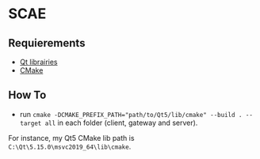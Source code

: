 # SCAE

## Requierements

- [Qt librairies](https://www.qt.io/download)
- [CMake](https://cmake.org/)

## How To

- run ``cmake -DCMAKE_PREFIX_PATH="path/to/Qt5/lib/cmake" --build . --target all`` in each folder (client, gateway and server).

For instance, my Qt5 CMake lib path is ``C:\Qt\5.15.0\msvc2019_64\lib\cmake``.
